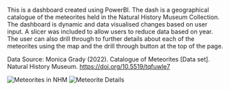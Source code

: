 This is a dashboard created using PowerBI. The dash is a geographical catalogue of the meteorites held in the Natural History Museum Collection. The dashboard is dynamic and data visualised changes based on user input. A slicer was included to allow users to reduce data based on year. The user can also drill through to further details about each of the meteorites using the map and the drill through button at the top of the page. 

Data Source: Monica Grady (2022). Catalogue of Meteorites [Data set]. Natural History Museum. https://doi.org/10.5519/tqfuwle7

![Meteorites in NHM](https://github.com/nickaltamore/PortfolioProjects/assets/126668788/16b60eec-17c0-46bd-b749-ba1d7f2052ed)
![Meteorite Details](https://github.com/nickaltamore/PortfolioProjects/assets/126668788/9a74d6a3-3c19-466a-91ac-7e8e753da7b6)
